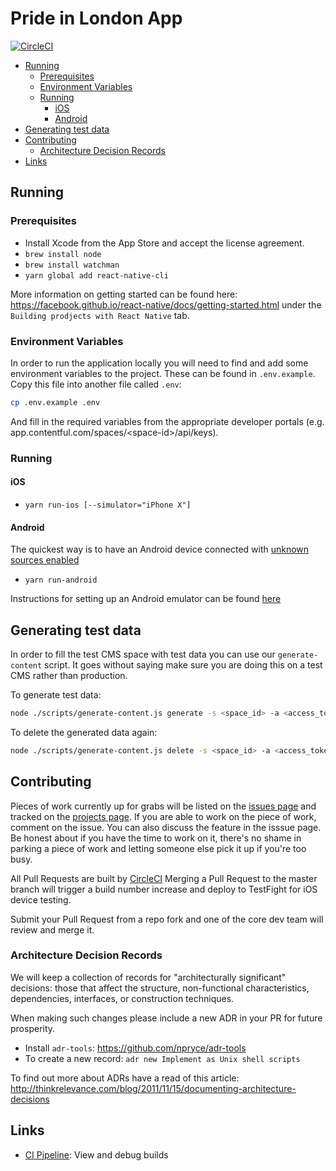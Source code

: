 # Pride in London App

[![CircleCI](https://circleci.com/gh/redbadger/pride-london-app.svg?style=svg&circle-token=9de45c24a3720e16a6d568c0868750e1d0fe8e40)](https://circleci.com/gh/redbadger/pride-london-app)

<!-- Generateed with markdown-toc (https://github.com/jonschlinkert/markdown-toc) -->

<!-- toc -->

* [Running](#running)
  * [Prerequisites](#prerequisites)
  * [Environment Variables](#environment-variables)
  * [Running](#running-1)
    * [iOS](#ios)
    * [Android](#android)
* [Generating test data](#generating-test-data)
* [Contributing](#contributing)
  * [Architecture Decision Records](#architecture-decision-records)
* [Links](#links)

<!-- tocstop -->

## Running

### Prerequisites

* Install Xcode from the App Store and accept the license agreement.
* `brew install node`
* `brew install watchman`
* `yarn global add react-native-cli`

More information on getting started can be found here: https://facebook.github.io/react-native/docs/getting-started.html under the `Building prodjects with React Native` tab.

### Environment Variables

In order to run the application locally you will need to find and add some environment variables to the project. These can be found in `.env.example`. Copy this file into another file called `.env`:

```bash
cp .env.example .env
```

And fill in the required variables from the appropriate developer portals (e.g. app.contentful.com/spaces/\<space-id\>/api/keys).

### Running

#### iOS

* `yarn run-ios [--simulator="iPhone X"]`

#### Android

The quickest way is to have an Android device connected with [unknown sources enabled](https://www.androidcentral.com/unknown-sources)

* `yarn run-android`

Instructions for setting up an Android emulator can be found [here](https://developer.android.com/studio/run/emulator.html)

## Generating test data

In order to fill the test CMS space with test data you can use our `generate-content` script. It goes without saying make sure you are doing this on a test CMS rather than production.

To generate test data:

```bash
node ./scripts/generate-content.js generate -s <space_id> -a <access_token>
```

To delete the generated data again:

```bash
node ./scripts/generate-content.js delete -s <space_id> -a <access_token>
```

## Contributing

Pieces of work currently up for grabs will be listed on the [issues page](https://github.com/redbadger/pride-london-app/issues) and tracked on the [projects page](https://github.com/redbadger/pride-london-app/projects). If you are able to work on the piece of work, comment on the issue. You can also discuss the feature in the isssue page. Be honest about if you have the time to work on it, there's no shame in parking a piece of work and letting someone else pick it up if you're too busy.

All Pull Requests are built by [CircleCI](https://circleci.com/gh/redbadger/workflows/pride-london-app)
Merging a Pull Request to the master branch will trigger a build number increase and deploy to TestFight for iOS device testing.

Submit your Pull Request from a repo fork and one of the core dev team will review and merge it.

### Architecture Decision Records

We will keep a collection of records for "architecturally significant" decisions: those that affect the structure, non-functional characteristics, dependencies, interfaces, or construction techniques.

When making such changes please include a new ADR in your PR for future prosperity.

* Install `adr-tools`: https://github.com/npryce/adr-tools
* To create a new record: `adr new Implement as Unix shell scripts`

To find out more about ADRs have a read of this article: http://thinkrelevance.com/blog/2011/11/15/documenting-architecture-decisions

## Links

* [CI Pipeline](https://circleci.com/gh/redbadger/workflows/pride-london-app): View and debug builds
